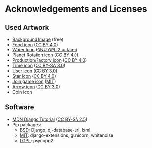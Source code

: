 # Acknowledgements and Licenses

## Used Artwork

- [Background Image](https://www.pexels.com/photo/sky-space-milky-way-stars-110854/) (free)
- [Food icon](https://www.svgrepo.com/svg/92764/grain) ([CC BY 4.0](https://creativecommons.org/licenses/by/4.0/))
- [Water icon](https://commons.wikimedia.org/wiki/File:Circle-icons-water.svg) ([GNU GPL 2 or later](https://www.gnu.org/licenses/old-licenses/gpl-2.0.html))
- [Planet Rotation icon](https://www.svgrepo.com/svg/9368/solar-system-planets) ([CC BY 4.0](https://creativecommons.org/licenses/by/4.0/))
- [Production/Factory icon](https://www.svgrepo.com/svg/30030/working-factory) ([CC BY 4.0](https://creativecommons.org/licenses/by/4.0/))
- [Time icon](https://commons.wikimedia.org/wiki/File:Simple_icon_time.svg) ([CC BY-SA 3.0](https://creativecommons.org/licenses/by-sa/3.0/deed.en))
- [User icon](https://www.onlinewebfonts.com/icon/383210) ([CC BY 3.0](https://creativecommons.org/licenses/by/3.0/))
- [Star icon](https://www.svgrepo.com/svg/113511/star-in-black-of-five-points-shape) ([CC BY 4.0](https://creativecommons.org/licenses/by/4.0/))
- [Join game icon](https://fontawesome.com/) ([MIT](https://opensource.org/licenses/MIT))
- [Arrow icon](https://www.flaticon.com/free-icon/right-arrow_109617) ([CC BY 3.0](https://creativecommons.org/licenses/by/3.0/))
- Coin Icon
  
## Software

- [MDN Django Tutorial](https://developer.mozilla.org/en-US/docs/Learn/Server-side/Django/Introduction) ([CC BY-SA 2.5](https://creativecommons.org/licenses/by-sa/2.5/))
- Pip packages:
  - [BSD](https://opensource.org/licenses/BSD-3-Clause): Django, dj-database-url, lxml
  - [MIT](https://opensource.org/licenses/MIT): django-extensions, gunicorn, whitenoise
  - [LGPL](https://www.gnu.org/copyleft/lesser.html): psycopg2
